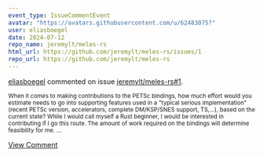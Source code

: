 ```yaml
---
event_type: IssueCommentEvent
avatar: "https://avatars.githubusercontent.com/u/62483075?"
user: eliasboegel
date: 2024-07-12
repo_name: jeremylt/meles-rs
html_url: https://github.com/jeremylt/meles-rs/issues/1
repo_url: https://github.com/jeremylt/meles-rs
---
```


<a href='https://github.com/eliasboegel' target='_blank'>eliasboegel</a> commented on issue <a href='https://github.com/jeremylt/meles-rs/issues/1' target='_blank'>jeremylt/meles-rs#1</a>.

<small>When it comes to making contributions to the PETSc bindings, how much effort would you estimate needs to go into supporting features used in a "typical serious implementation" (recent PETSc version, accelerators, complete DM/KSP/SNES support, TS,...), based on the current state? While I would call myself a Rust beginner, I would be interested in contributing if I go this route. The amount of work required on the bindings will determine feasibility for me. ...</small>

<a href='https://github.com/jeremylt/meles-rs/issues/1' target='_blank'>View Comment</a>